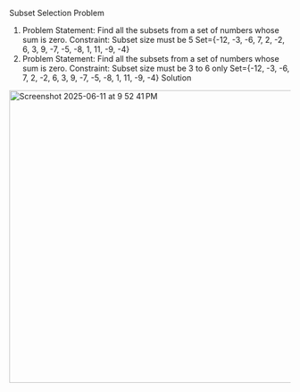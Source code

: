Subset Selection Problem

1. Problem Statement:
Find all the subsets from a set of numbers whose sum is zero.
Constraint: Subset size must be 5
Set={-12, -3, -6, 7, 2, -2, 6, 3, 9, -7, -5, -8, 1, 11, -9, -4}
3. Problem Statement:
Find all the subsets from a set of numbers whose sum is zero.
Constraint: Subset size must be 3 to 6 only
Set={-12, -3, -6, 7, 2, -2, 6, 3, 9, -7, -5, -8, 1, 11, -9, -4}
Solution

<img width="523" alt="Screenshot 2025-06-11 at 9 52 41 PM" src="https://github.com/user-attachments/assets/0602894f-3d6c-431e-bf9d-8956457fcf5d" />
